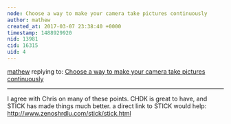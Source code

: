 ```yaml
---
node: Choose a way to make your camera take pictures continuously
author: mathew
created_at: 2017-03-07 23:38:40 +0000
timestamp: 1488929920
nid: 13981
cid: 16315
uid: 4
---
```




[mathew](../profile/mathew) replying to: [Choose a way to make your camera take pictures continuously](../notes/liz/03-01-2017/set-your-camera-to-take-pictures-continuously)

----
I agree with Chris on many of these points.  CHDK is great to have, and STICK has made things much better.  a direct link to STICK would help:
http://www.zenoshrdlu.com/stick/stick.html